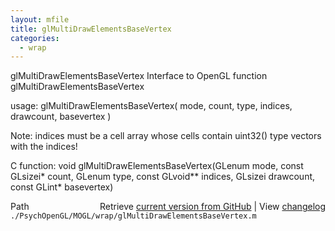 ```yaml
---
layout: mfile
title: glMultiDrawElementsBaseVertex
categories:
  - wrap
---
```


glMultiDrawElementsBaseVertex  Interface to OpenGL function glMultiDrawElementsBaseVertex

usage:  glMultiDrawElementsBaseVertex\( mode, count, type, indices, drawcount, basevertex \)

Note: indices must be a cell array whose cells contain uint32\(\) type
vectors with the indices\!

C function:  void glMultiDrawElementsBaseVertex\(GLenum mode, const GLsizei\* count, GLenum type, const GLvoid\*\* indices, GLsizei drawcount, const GLint\* basevertex\)


<div class="code_header" style="text-align:right;">
  <span style="float:left;">Path&nbsp;&nbsp;</span> <span class="counter">Retrieve <a href=
  "https://raw.github.com/Psychtoolbox-3/Psychtoolbox-3/beta/./PsychOpenGL/MOGL/wrap/glMultiDrawElementsBaseVertex.m">current version from GitHub</a> | View <a href=
  "https://github.com/Psychtoolbox-3/Psychtoolbox-3/commits/beta/./PsychOpenGL/MOGL/wrap/glMultiDrawElementsBaseVertex.m">changelog</a></span>
</div>
<div class="code">
  <code>./PsychOpenGL/MOGL/wrap/glMultiDrawElementsBaseVertex.m</code>
</div>
